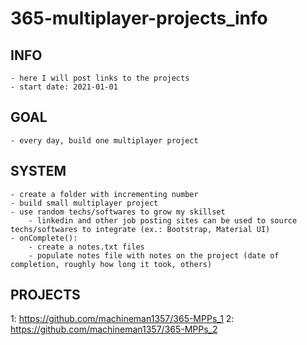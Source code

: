 # 365-multiplayer-projects_info

## INFO
    - here I will post links to the projects
    - start date: 2021-01-01

## GOAL
    - every day, build one multiplayer project

## SYSTEM
    - create a folder with incrementing number
    - build small multiplayer project
    - use random techs/softwares to grow my skillset
        - linkedin and other job posting sites can be used to source techs/softwares to integrate (ex.: Bootstrap, Material UI)
    - onComplete():
        - create a notes.txt files
        - populate notes file with notes on the project (date of completion, roughly how long it took, others)

## PROJECTS
1: https://github.com/machineman1357/365-MPPs_1
2: https://github.com/machineman1357/365-MPPs_2
